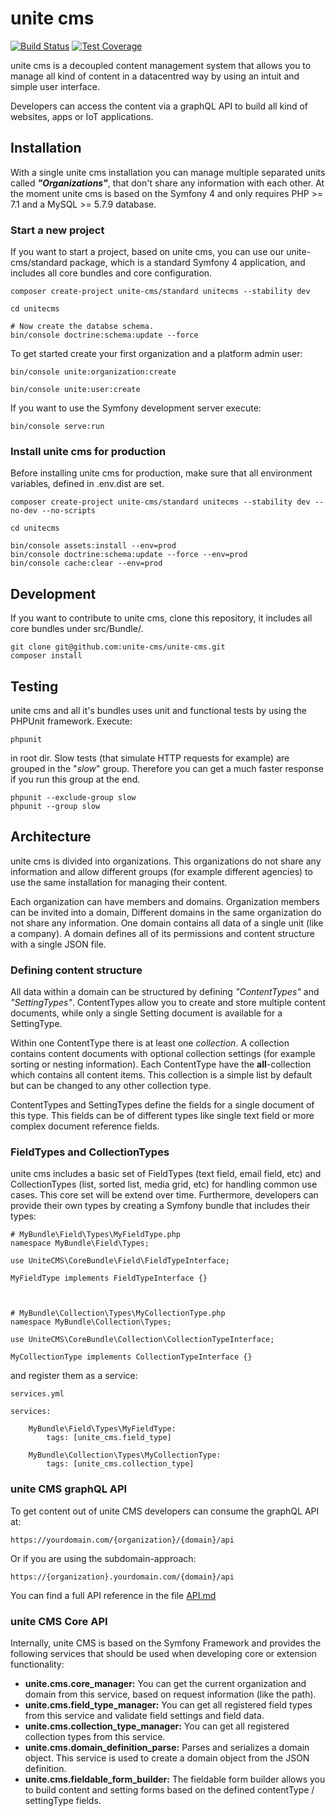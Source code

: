 unite cms
=========

[![Build Status](https://travis-ci.org/unite-cms/unite-cms.svg?branch=master)](https://travis-ci.org/unite-cms/unite-cms)
[![Test Coverage](https://api.codeclimate.com/v1/badges/59a0dce5677500c486a5/test_coverage)](https://codeclimate.com/github/unite-cms/unite-cms/test_coverage)

unite cms is a decoupled content management system that allows you to manage all kind of content in a datacentred way by using an intuit and simple user interface.

Developers can access the content via a graphQL API to build all kind of websites, apps or IoT applications.   


## Installation

With a single unite cms installation you can manage multiple separated units called ***"Organizations"***, that don't share any information with each other. 
At the moment unite cms is based on the Symfony 4 and only requires PHP >= 7.1 and a MySQL >= 5.7.9 database.

### Start a new project 

If you want to start a project, based on unite cms, you can use our unite-cms/standard package, which is a standard 
Symfony 4 application, and includes all core bundles and core configuration.

    composer create-project unite-cms/standard unitecms --stability dev
    
    cd unitecms
    
    # Now create the databse schema.
    bin/console doctrine:schema:update --force

To get started create your first organization and a platform admin user:

    bin/console unite:organization:create
    
    bin/console unite:user:create 
    
If you want to use the Symfony development server execute: 

    bin/console serve:run

### Install unite cms for production

Before installing unite cms for production, make sure that all environment variables, defined in .env.dist are set.

    composer create-project unite-cms/standard unitecms --stability dev --no-dev --no-scripts
    
    cd unitecms
    
    bin/console assets:install --env=prod
    bin/console doctrine:schema:update --force --env=prod
    bin/console cache:clear --env=prod    

## Development

If you want to contribute to unite cms, clone this repository, it includes all core bundles under src/Bundle/. 

    git clone git@github.com:unite-cms/unite-cms.git
    composer install

## Testing

unite cms and all it's bundles uses unit and functional tests by using the PHPUnit framework. Execute:

    phpunit
    
in root dir. Slow tests (that simulate HTTP requests for example) are grouped in the "*slow*" group. Therefore you 
can get a much faster response if you run this group at the end.

    phpunit --exclude-group slow
    phpunit --group slow 

## Architecture

unite cms is divided into organizations. This organizations do not share any information and 
allow different groups (for example different agencies) to use the same installation for managing their content.

Each organization can have members and domains. Organization members can be invited into a domain, Different domains in 
the same organization do not share any information. One domain contains all data of a single unit (like a company). A 
domain defines all of its permissions and content structure with a single JSON file.

### Defining content structure

All data within a domain can be structured by defining *"ContentTypes"* and *"SettingTypes"*. ContentTypes allow you to 
create and store multiple content documents, while only a single Setting document is available for a SettingType.

Within one ContentType there is at least one *collection*. A collection contains content documents with optional 
collection settings (for example sorting or nesting information). Each ContentType have the **all**-collection which 
contains all content items. This collection is a simple list by default but can be changed to any other collection 
type.

ContentTypes and SettingTypes define the fields for a single document of this type. This fields can be of different 
types like single text field or more complex document reference fields.

### FieldTypes and CollectionTypes

unite cms includes a basic set of FieldTypes (text field, email field, etc) and CollectionTypes (list, sorted list, 
media grid, etc) for handling common use cases. This core set will be extend over time. Furthermore, developers can 
provide their own types by creating a Symfony bundle that includes their types: 

    # MyBundle\Field\Types\MyFieldType.php 
    namespace MyBundle\Field\Types;
    
    use UniteCMS\CoreBundle\Field\FieldTypeInterface;
    
    MyFieldType implements FieldTypeInterface {}
    
    
    
    # MyBundle\Collection\Types\MyCollectionType.php
    namespace MyBundle\Collection\Types;
    
    use UniteCMS\CoreBundle\Collection\CollectionTypeInterface;
    
    MyCollectionType implements CollectionTypeInterface {}

and register them as a service: 

    services.yml
    
    services: 
    
        MyBundle\Field\Types\MyFieldType:
            tags: [unite_cms.field_type]    
            
        MyBundle\Collection\Types\MyCollectionType: 
            tags: [unite_cms.collection_type]


### unite CMS graphQL API
To get content out of unite CMS developers can consume the graphQL API at: 

    https://yourdomain.com/{organization}/{domain}/api

Or if you are using the subdomain-approach: 

    https://{organization}.yourdomain.com/{domain}/api

You can find a full API reference in the file [API.md](API.md)   

### unite CMS Core API

Internally, unite CMS is based on the Symfony Framework and provides the following services that should be used when 
developing core or extension functionality: 

* **unite.cms.core_manager:** You can get the current organization and domain from this service, based on request 
information (like the path).
* **unite.cms.field_type_manager:** You can get all registered field types from this service and validate field 
settings and field data.
* **unite.cms.collection_type_manager:** You can get all registered collection types from this service.
* **unite.cms.domain_definition_parse:** Parses and serializes a domain object. This service is used to create a 
domain object from the JSON definition.
* **unite.cms.fieldable_form_builder:** The fieldable form builder allows you to build content and setting forms based 
on the defined contentType / settingType fields.  
  
